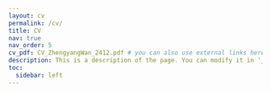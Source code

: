 ```yaml
---
layout: cv
permalink: /cv/
title: CV
nav: true
nav_order: 5
cv_pdf: CV_ZhengyangWan_2412.pdf # you can also use external links here
description: This is a description of the page. You can modify it in '_pages/cv.md'. You can also change or remove the top pdf download button.
toc:
  sidebar: left
---
```

